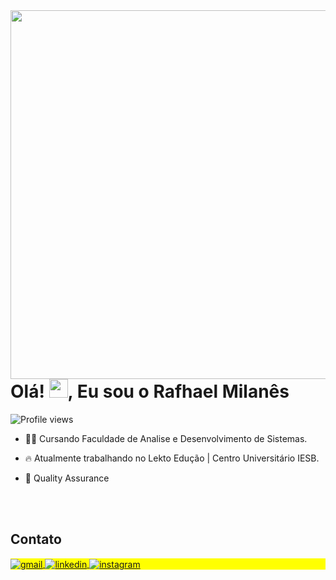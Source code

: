 <img align="right" height="590em" src="https://raw.githubusercontent.com/gist/RafhaelMilanes/48ddfe4c935e69e29373e9d4d00617f1/raw/4605112d05af11ca60f618717e34676fdbe8eed6/githubcard.svg"/>
<h1 align="left">Olá! <img src="https://raw.githubusercontent.com/kaueMarques/kaueMarques/master/hi.gif" height="30px">, Eu sou o Rafhael Milanês</h1>
<p align="left"> <img src="https://komarev.com/ghpvc/?username=RafhaelMilanes&color=yellow" alt="Profile views" /> </p>

- 👨‍💻 Cursando Faculdade de Analise e Desenvolvimento de Sistemas.

- 🔥 Atualmente trabalhando no Lekto Edução | Centro Universitário IESB.

- 🔭 Quality Assurance



<!--

<br><br>

## 🛠 &nbsp;Tech Stack

![JavaScript](https://img.shields.io/badge/-JavaScript-05122A?style=flat&logo=javascript)&nbsp;
![Node.js](https://img.shields.io/badge/-Node.js-05122A?style=flat&logo=node.js)&nbsp;
![HTML](https://img.shields.io/badge/-HTML-05122A?style=flat&logo=HTML5)&nbsp;
![CSS](https://img.shields.io/badge/-CSS-05122A?style=flat&logo=CSS3&logoColor=1572B6)&nbsp;
![React](https://img.shields.io/badge/-React-05122A?style=flat&logo=react)&nbsp;
![Git](https://img.shields.io/badge/-Git-05122A?style=flat&logo=git)&nbsp;
![GitHub](https://img.shields.io/badge/-GitHub-05122A?style=flat&logo=github)&nbsp;
![Markdown](https://img.shields.io/badge/-Markdown-05122A?style=flat&logo=markdown)&nbsp;
![Visual Studio Code](https://img.shields.io/badge/-Visual%20Studio%20Code-05122A?style=flat&logo=visual-studio-code&logoColor=007ACC)&nbsp;
![PostgreSQL](https://img.shields.io/badge/-PostgreSQL-05122A?style=flat&logo=postgresql)&nbsp;
![SQLite](https://img.shields.io/badge/-SQLite-05122A?style=flat&logo=sqlite)&nbsp;

<br><br>

## ⚙️ &nbsp;GitHub Analytics

<p align="left">
<img width="530em" src="https://github-readme-stats.vercel.app/api?username=maykbrito&show_icons=true&theme=vision-friendly-dark" alt="maykbrito's stats"/>
<img width="530em" src="https://github-readme-stats.vercel.app/api/top-langs/?username=maykbrito&layout=compact&theme=vision-friendly-dark" alt="maykbrito's most languages"/>
</p>
-->

<br><br>

## Contato

<p align="left" style="background:yellow">
<a href="https://gmail.com" target="_blank">
  <img align="center" src="https://img.shields.io/badge/-Rafhael Milanes-05122A?style=flat&logo=gmail" alt="gmail"/>  
</a>
<a href="https://www.linkedin.com/in/rafhael-milan%C3%AAs-8949b224b/" target="_blank">
  <img align="center" src="https://img.shields.io/badge/-Rafhael Milanes-05122A?style=flat&logo=linkedin" alt="linkedin"/>
</a>
<a href="https://www.instagram.com/rafhael.milanes/" target="_blank">
 <img align="center" src="https://img.shields.io/badge/-Rafhael Milanes-05122A?style=flat&logo=instagram" alt="instagram"/>
</a>
</p>

<!--

<img width="490em" src="https://github-readme-twitter-gazf.vercel.app/api?id=maykbrito&layout=wide&show_reply=off&show_retweet=off" />


**maykbrito/maykbrito** is a ✨ _special_ ✨ repository because its `README.md` (this file) appears on your GitHub profile.

Here are some ideas to get you started:

- 🔭 I’m currently working on ...
- 🌱 I’m currently learning ...
- 👯 I’m looking to collaborate on ...
- 🤔 I’m looking for help with ...
- 💬 Ask me about ...
- 📫 How to reach me: ...
- 😄 Pronouns: ...
- ⚡ Fun fact: ...
-->
